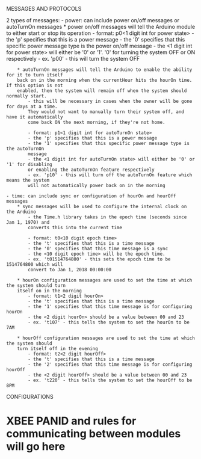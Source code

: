 MESSAGES AND PROTOCOLS

2 types of messages:
	- power: can include power on/off messages or autoTurnOn messages
		* power on/off messages will tell the Arduino module to either start or stop its
		operation
			- format: p0<1 digit int for power state>
			- the 'p' specifies that this is a power message
			- the '0' specifies that this specific power message type is the power on/off 
			message
			- the <1 digit int for power state> will either be '0' or '1'. '0' for turning
			the system OFF or ON respectively
			- ex. 'p00' - this will turn the system OFF
			
		* autoTurnOn messages will tell the Arduino to enable the ability for it to turn itself
		back on in the morning when the currentHour hits the hourOn time. If this option is not
		enabled, then the system will remain off when the system should normally start. 
			- this will be necessary in cases when the owner will be gone for days at a time.
			They would not want to manually turn their system off, and have it automatically
			come back ON the next morning, if they're not home.

			- format: p1<1 digit int for autoTurnOn state>
			- the 'p' specifies that this is a power message
			- the '1' specifies that this specific power message type is the autoTurnOn
			message 
			- the <1 digit int for autoTurnOn state> will either be '0' or '1' for disabling
			or enabling the autoTurnOn feature respectively 
			- ex. 'p10' - this will turn off the autoTurnOn feature which means the system
			will not automatically power back on in the morning

	- time: can include sync or configuration of hourOn and hourOff messages
		* sync messages will be used to configure the internal clock on the Arduino
			- the Time.h library takes in the epoch time (seconds since Jan 1, 1970) and 
			converts this into the current time

			- format: t0<10 digit epoch time>
			- the 't' specifies that this is a time message
			- the '0' specifies that this time message is a sync
			- the <10 digit epoch time> will be the epoch time.
			- ex. 't01514764800' - this sets the epoch time to be 1514764800 which will
			convert to Jan 1, 2018 00:00:00

		* hourOn configuration messages are used to set the time at which the system should turn
		itself on in the morning
			- format: t1<2 digit hourOn>
			- the 't' specifies that this is a time message
			- the '1' specifies that this time message is for configuring hourOn
			- the <2 digit hourOn> should be a value between 00 and 23
			- ex. 't107' - this tells the system to set the hourOn to be 7AM
		
		* hourOff configuration messages are used to set the time at which the system should
		turn itself off in the evening
			- format: t2<2 digit hourOff>
			- the 't' specifies that this is a time message
			- the '2' specifies that this time message is for configuring hourOff
			- the <2 digit hourOff> should be a value between 00 and 23
			- ex. 't220' - this tells the system to set the hourOff to be 8PM

CONFIGURATIONS
# XBEE PANID and rules for communicating between modules will go here
